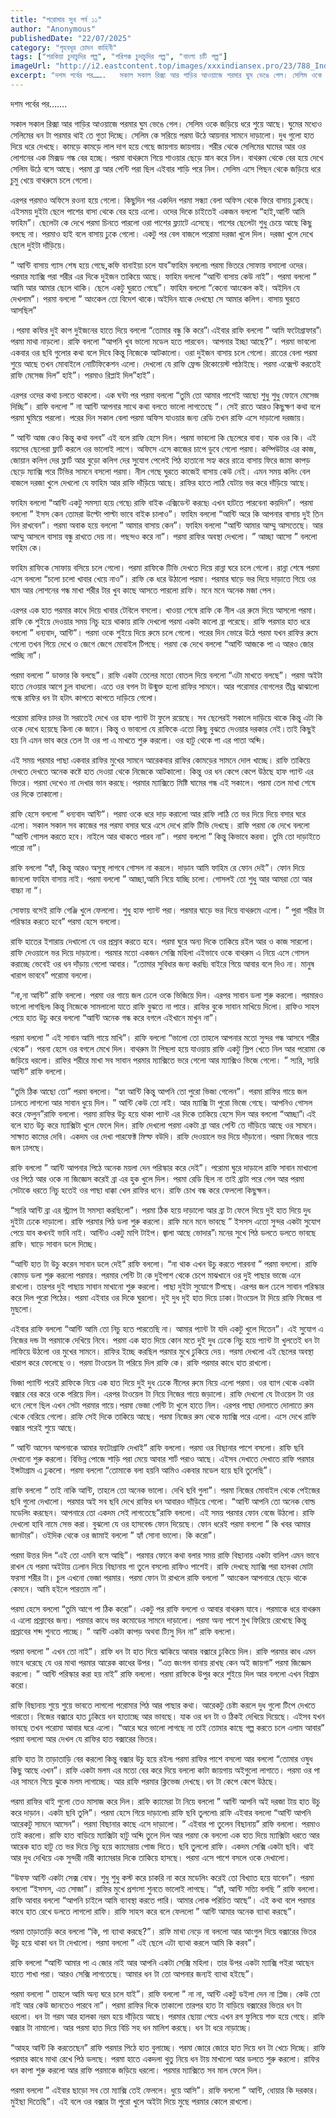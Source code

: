 ```yaml
---
title: "পরোমার সুখ পর্ব ১১"
author: "Anonymous"
publishedDate: "22/07/2025"
category: "গৃহবধূর চোদন কাহিনী"
tags: ["পরকিয়া চুদাচুদির গল্প", "পরিপক্ক চুদাচুদির গল্প", "বাংলা চটি গল্প"]
imageUrl: "http://i2.eastcontent.top/images/xxxindiansex.pro/23/788_Indian_hottie_huge.jpg"
excerpt: "দশম পর্বের পর…….   সকাল সকাল রিক্সা আর গাড়ির আওয়াজে পরমার ঘুম ভেঙে গেল। সেলিম ওকে জড়িয়ে ধরে শুয়ে আছে। ঘুমের মধ্যেও সেলিমের ধন টা পরমার থাই তে গুতা দিচ্ছে। সেলিম কে সরিয়ে পরমা উঠে আয়নার সামনে দাড়ালো। দ..."
---
```


দশম পর্বের পর…….


সকাল সকাল রিক্সা আর গাড়ির আওয়াজে পরমার ঘুম ভেঙে গেল। সেলিম ওকে জড়িয়ে ধরে শুয়ে আছে। ঘুমের মধ্যেও সেলিমের ধন টা পরমার থাই তে গুতা দিচ্ছে। সেলিম কে সরিয়ে পরমা উঠে আয়নার সামনে দাড়ালো। দুধ গুলো হাত দিয়ে ধরে দেখছে। কামড়ে কামড়ে লাল দাগ হয়ে গেছে জায়গায় জায়গায়। শরীর থেকে সেলিমের ঘামের আর ওর লোশনের এক মিক্সড গন্ধ বের হচ্ছে। পরমা বাথরুমে গিয়ে শাওয়ার ছেড়ে স্নান করে নিল। বাথরুম থেকে বের হয়ে দেখে সেলিম উঠে বসে আছে। পরমা ব্রা আর পেন্টি পরা ছিল এইবার শাড়ি পরে নিল। সেলিম এসে পিছন থেকে জড়িয়ে ধরে চুমু খেয়ে বাথরুমে চলে গেলো।


এরপর পরমাও অফিসে রওনা হয়ে গেলো। কিছুদিন পর একদিন পরমা সন্ধ্যা বেলা অফিস থেকে ফিরে বাসায় ঢুকছে। এইসময় দুইটা ছেলে পাশের বাসা থেকে বের হয়ে এলো। ওদের দিকে চাইতেই একজন বললো “হাই,আন্টি আমি ফাহিম”। ছেলেটা কে দেখে পরমা চিনতে পারলো ওরা পাশের ফ্ল্যাটে এসেছে। পাশের ছেলেটা শুধু চেয়ে আছে কিছু বলছে না। পরমাও হাই বলে বাসায় ঢুকে গেলো। একটু পর বেল বাজলে পরোমা দরজা খুলে দিল। দরজা খুলে দেখে ছেলে দুইটা দাঁড়িয়ে।


” আন্টি বাসায় গ্যাস শেষ হয়ে গেছে,কফি বানাইয়া চলে যাব”ফাহিম বললো৷ পরমা ভিতরে সোফায় বসালো ওদের। পরমার ম্যাক্সি পরা শরীর এর দিকে দুইজন তাকিয়ে আছে। ফাহিম বললো “আন্টি বাসায় কেউ নাই”। পরমা বললো ” আমি আর আমার ছেলে থাকি। ছেলে একটু ঘুরতে গেছে”। ফাহিম বললো “কেনো আংকেল কই। অইদিন যে দেখলাম”। পরমা বললো ” আংকেল তো বিদেশ থাকে।অইদিন যাকে দেখছো সে আমার কলিগ। বাসায় ঘুরতে আসছিল”


।পরমা কফির দুই কাপ দুইজনের হাতে দিয়ে বললো “তোমার বন্ধু কি করে”৷ এইবার রাফি বললো ” আমি ফটোগ্রাফার”৷ পরমা মাথা নাড়লো। রাফি বললো “আপনি খুব ভালো মডেল হতে পারবেন। আপনার ইচ্ছা আছে?”। পরমা ভাবলো একবার ওর ছবি গুলোর কথা বলে দিবে কিন্তু নিজেকে আটকালো। ওরা দুইজন বাসায় চলে গেলো। রাতের বেলা পরমা শুয়ে আছে তখন মোবাইলে নোটিফিকেশন এলো। দেখলো যে রাফি ফ্রেন্ড রিকোয়েস্ট পাঠাইছে। পরমা এক্সেপ্ট করতেই রাফি মেসেজ দিল” হাই”। পরমাও রিপ্লাই দিল”হাই”।


এরপর ওদের কথা চলতে থাকলো। এক ঘন্টা পর পরমা বললো “তুমি তো আমার পাশেই আছো শুধু শুধু ফোনে মেসেজ দিচ্ছি”। রাফি বললো ” না আন্টি আপনার সাথে কথা বলতে ভালো লাগতেছে “। সেই রাতে আরও কিছুক্ষণ কথা বলে পরমা ঘুমিয়ে পরলো। পরের দিন সকাল বেলা পরমা অফিস যাওয়ার জন্য রেডি তখন রাফি এসে দাড়ালো দরজায়।


” আন্টি আজ কেও কিন্তু কথা বলব” এই বলে রাফি হেসে দিল। পরমা ভাবলো কি ছেলেরে বাবা। যাক ওর কি। এই বয়সের ছেলেরা ফ্লার্ট করলে ওর ভালোই লাগে। অফিসে এসে কাজের চাপে ডুবে গেলো পরমা। কম্পিউটার এর কাজ, জোয়ান কলিগ দের ফ্লার্ট আর বুড়ো কলিগ দের সুযোগ পেলেই পিঠ হাতানো সহ্য করে রাত্রে বাসায় ফিরে জামা কাপড় ছেড়ে ম্যাক্সি পরে টিভির সামনে বসলো পরমা। নীল গেছে ঘুরতে কাজেই বাসায় কেউ নেই। এমন সময় কলিং বেল বাজলে দরজা খুলে দেখলো যে ফাহিম আর রাফি দাঁড়িয়ে আছে। রাফির হাতে লাঠি যেটায় ভর করে দাঁড়িয়ে আছে।


ফাহিম বললো “আন্টি একটু সমস্যা হয়ে গেছে৷ রাফি বাইক এক্সিডেন্ট করছে৷ এখন হাটতে পারবেনা কয়দিন”। পরমা বললো ” ইসস কেন তোমরা উল্টো পাল্টা ভাবে বাইক চালাও”। ফাহিম বললো “আন্টি অরে কি আপনার বাসায় দুই তিন দিন রাখবেন”। পরমা অবাক হয়ে বললো ” আমার বাসায় কেন”। ফাহিম বললো “আন্টি আমার আম্মু আসতেছে। আর আম্মু আসলে বাসায় বন্ধু রাখতে দেয় না। পছন্দও করে না”। পরমা রাফির অবস্থা দেখলো। ” আচ্ছা আসো ” বললো ফাহিম কে।


ফাহিম রাফিকে সোফায় বসিয়ে চলে গেলো। পরমা রাফিকে টিভি দেখতে দিয়ে রান্না ঘরে চলে গেলো। রান্না শেষে পরমা এসে বললো “চলো চলো খাবার খেয়ে নাও”। রাফি কে ধরে উঠালো পরমা। পরমার ঘাড়ে ভর দিয়ে দাড়াতে গিয়ে ওর ঘাম আর লোশনের গন্ধ মাখা শরীর টার খুব কাছে আসতে পারলো রাফি। মনে মনে অনেক মজা পেল।


এরপর এক হাত পরমার কাধে দিয়ে খাবার টেবিলে বসলো। খাওয়া শেষে রাফি কে নীল এর রুমে দিয়ে আসলো পরমা। রাফি কে শুইয়ে দেওয়ার সময় নিচু হয়ে থাকায় রাফি দেখলো পরমা একটা কালো ব্রা পরেছে। রাফি পরমার হাত ধরে বললো ” ধন্যবাদ, আন্টি”। পরমা ওকে শুইয়ে দিয়ে রুমে চলে গেলো। পরের দিন ভোরে উঠে পরমা যখন রাফির রুমে গেলো তখন গিয়ে দেখে ও জেগে জেগে মোবাইল টিপছে। পরমা কে দেখে বললো “আন্টি আজকে পা এ আরও জোর পাচ্ছি না”।


পরমা বললো ” ডাক্তার কি বলছে”। রাফি একটা তেলের মতো বোতল দিয়ে বললো “এটা মাখতে বলছে”। পরমা অইটা হাতে নেওয়ার আগে চুল বাধলো। এতে ওর বগল টা উন্মুক্ত হলো রাফির সামনে। আর পরোমার বোগলের তীব্র ঝাঝালো গন্ধে রাফির ধন টা হটাৎ কাপতে কাপতে দাড়িয়ে গেলো।


পরোমা রাফির চাদর টা সরাতেই দেখে ওর হাফ প্যান্ট টা ফুলে রয়েছে। সব ছেলেরই সকালে দাড়িয়ে থাকে কিন্তু এটা কি ওকে দেখে হয়েছে কিনা কে জানে। কিন্তু ও ভাবলো যে রাফিকে এতো কিছু বুঝতে দেওয়ার দরকার নেই।তাই কিছুই হয় নি এমন ভাব করে তেল টা ওর পা এ মাখতে শুরু করলো। ওর হাটু থেকে পা এর পাতা অব্দি।


এই সময় পরমার পাছা একবার রাফির মুখের সামনে আরেকবার রাফির কোমড়ের সামনে দোল খাচ্ছে। রাফি তাকিয়ে দেখতে দেখতে অনেক কষ্টে হাত দেওয়া থেকে নিজেকে আটকালো। কিন্তু ওর ধন কেপে কেপে উঠছে হাফ প্যান্ট এর ভিতর। পরমা দেখেও না দেখার ভান করছে। পরমার ম্যাক্সিতে মিষ্টি ঘামের গন্ধ এই সকালে। পরমা তেল মাখা শেষে ওর দিকে তাকালো।


রাফি হেসে বললো ” ধন্যবাদ আন্টি”। পরমা ওকে ধরে দাড় করালো আর রাফি লাঠি তে ভর দিয়ে দিয়ে বসার ঘরে এলো। সকাল সকাল সব কাজের পর পরমা বসার ঘরে এসে দেখে রাফি টিভি দেখছে। রাফি পরমা কে দেখে বললো “আন্টি গোসল করতে হবে। নাইলে আর থাকতে পারব না”। পরমা বললো ” কিন্তু কিভাবে করবা। তুমি তো দাড়াইতে পারো না”।


রাফি বললো “হ্যাঁ, কিন্তু আরও অসুস্থ লাগবে গোসল না করলে। দাড়ান আমি ফাহিম রে ফোন দেই”। ফোন দিয়ে জানলো ফাহিম বাসায় নাই। পরমা বললো ” আচ্ছা,আমি নিয়ে যাচ্ছি চলো। গোসলই তো শুধু আর আমরা তো আর বাচ্চা না “।


সোফায় বসেই রাফি গেঞ্জি খুলে ফেললো। শুধু হাফ প্যান্ট পরা। পরমার ঘাড়ে ভর দিয়ে বাথরুমে এলো। ” পুরা শরীর টা পরিস্কার করতে হবে” পরমা হেসে বললো।


রাফি হাতের ইশারায় দেখালো যে ওর প্রস্রাব করতে হবে। পরমা ঘুরে অন্য দিকে তাকিয়ে রইল আর ও কাজ সারলো। রাফি দেওয়ালে ভর দিয়ে দাড়ালো। পরমার মতো একজন সেক্সি মহিলা এইভাবে ওকে বাথরুম এ নিয়ে এসে গোসল করাচ্ছে ভেবেই ওর ধন দাঁড়ায় গেলো আবার। “তোমার সুবিধার জন্য করছি৷ বাইরে গিয়ে আবার বলে দিও না। মানুষ খারাপ ভাববে” পরোমা বললো।


“না,না আন্টি” রাফি বললো। পরমা ওর গায়ে জল ঢেলে ওকে ভিজিয়ে দিল। এরপর সাবান ডলা শুরু করলো। পরমারও ভালো লাগছিল৷ কিন্তু নিজেকে সামলালো যাতে রাফি বুঝতে না পারে। রাফির বুকে সাবান মাখিয়ে দিলো। রাফিও সাহস পেয়ে হাত উচু করে বললো “আন্টি অনেক গন্ধ করে বগলে এইখানে মাখুন না”।


পরমা বললো ” এই সাবান আমি গায়ে মাখি”। রাফি বললো “ভালো তো তাহলে আপনার মতো সুন্দর গন্ধ আসবে শরীর থেকে”। পরনা হেসে ওর বগলে মেখে দিল। বাথরুম টা পিছলা হয়ে যাওয়ায় রাফি একটু স্লিপ খেতে নিল আর পরোমা কে জড়িয়ে ধরলো। রাফির শরীরে মাখা সব সাবান পরমার ম্যাক্সিতে ভরে গেলো আর ম্যাক্সিও ভিজে গেলো। ” স্যরি, স্যরি আন্টি” রাফি বললো।


“তুমি ঠিক আছো তো” পরমা বললো। “হ্যা আন্টি কিন্তু আপনি তো পুরো ভিজা গেলেন”। পরমা রাফির গায়ে জল ঢালতে লাগলো আর সাবান ধুয়ে দিল। ” আন্টি কেউ তো নাই। আর ম্যাক্সি টা পুরো ভিজে গেছে। আপনিও গোসল করে ফেলুন”রাফি বললো। পরমা রাফির উচু হয়ে থাকা প্যান্ট এর দিকে তাকিয়ে হেসে দিল আর বললো “আচ্ছা”৷ এই বলে হাত উচু করে ম্যাক্সিটা খুলে ফেলে দিল। রাফি দেখলো পরমা একটা ব্রা আর পেন্টি তে দাঁড়িয়ে আছে ওর সামনে। সাক্ষাত কামের দেবি। একদম ওর দেখা পারফেক্ট মিল্ফ বউদি। রাফি দেওয়ালে ভর দিয়ে দাঁড়ানো। পরমা নিজের গায়ে জল ঢালছে।


রাফি বললো ” আন্টি আপনার পিঠে অনেক ময়লা দেন পরিস্কার করে দেই”। পরোমা ঘুরে দাড়ালে রাফি সাবান মাখালো ওর পিঠে আর ওকে না জিজ্ঞেস করেই ব্রা এর হুক খুলে দিল। পরমা রেডি ছিল না তাই ব্রাটা পরে গেল আর পরমা সেটাকে ধরতে নিচু হতেই ওর পাছা ধাক্কা খেল রাফির ধনে। রাফি চোখ বন্ধ করে ফেললো কিছুক্ষন।


“স্যরি আন্টি ব্রা এর স্ট্র‍্যাপ টা সমস্যা করছিলো”। পরমা ঠিক হয়ে দাড়ালো আর ব্রা টা ফেলে দিয়ে দুই হাত দিয়ে দুধ দুইটা ঢেকে দাড়ালো। রাফি পরমার পিঠ ডলা শুরু করলো। রাফি মনে মনে ভাবছে ” ইসসস এতো সুন্দর একটা সুযোগ পেয়ে যাব কখনই ভাবি নাই। আন্টিও একটু মাগি টাইপ। জ্বালা আছে ভোদার”৷ মনের সুখে পিঠ ডলতে ডলতে ভাবছে রাফি। ঘাড়ে সাবান ডলে দিচ্ছে।


“আন্টি হাত টা উচু করেন সাবান ডলে দেই” রাফি বললো। “না থাক এখন উচু করতে পারবনা ” পরমা বললো। রাফি কোমড় ডলা শুরু করলো পরমার। পরমার পেন্টি টা কে দুইপাশ থেকে চেপে মাঝখানে ওর দুই পাছার ভাজে এনে রাখলো। তারপর দুই পাছায় সাবান মাখানো শুরু করলো। পাছা দুইটা সুযোগে টিপছে। এরপর জল ঢেলে সাবান পরিস্কার করে দিল পুরো পিঠের। পরমা এইবার ওর দিকে ঘুরলো। দুই দুধ দুই হাত দিয়ে ঢাকা।টাওয়েল টা দিয়ে রাফি নিজের গা মুছলো।


এইবার রাফি বললো “আন্টি আমি তো নিচু হতে পারতেছি না। আমার প্যান্ট টা যদি একটু খুলে দিতেন”। এই সু্যোগ এ নিজের দন্ড টা পরমাকে দেখিয়ে নিবে। পরমা এক হাত দিয়ে কোন মতে দুই দুধ ঢেকে নিচু হয়ে প্যান্ট টা খুলতেই ধন টা লাফিয়ে উঠলো ওর মুখের সামনে। রাফির ইচ্ছে করছিল পরমার মুখে ঢুকিয়ে দেয়। পরমা দেখলো এই ছেলের অবস্থা খারাপ করে ফেলেছে ও। পরমা টাওয়েল টা পরিয়ে দিল রাফি কে। রাফি পরমার কাধে হাত রাখলো।


ভিজা প্যান্টি পরেই রাফিকে নিয়ে এক হাত দিয়ে দুই দুধ ঢেকে নীলের রুমে নিয়ে এলো পরমা। ওর ব্যাগ থেকে একটা বক্সার বের করে ওকে পরিয়ে দিল। এরপর টাওয়েল টা নিয়ে নিজের গায়ে জড়ালো। রাফি দেখলো যে টাওয়েল টা ওর ধনে লেগে ছিল এখন সেটা পরমার গায়ে।পরমা ভেজা পেন্টি টা খুলে হাতে নিল। এরপর পাছা দোলাতে দোলাতে রুম থেকে বেরিয়ে গেলো। রাফি সেই দিকে তাকিয়ে আছে। পরমা নিজের রুম থেকে ম্যাক্সি পরে এলো। এসে দেখে রাফি বক্সার পরেই শুয়ে আছে।


” আন্টি আসেন আপনাকে আমার ফটোগ্রাফি দেখাই” রাফি বললো। পরমা ওর বিছানার পাশে বসলো। রাফি ছবি দেখানো শুরু করলো। বিভিন্ন পোজে শাড়ি পরা মেয়ে আবার শার্ট পরাও আছে। এইসব দেখাতে দেখাতে রাফি পরমার ইন্সটাগ্রাম এ ঢুকলো। পরমা বললো “তোমাকে বলা হয়নি আমিও একবার মডেল হয়ে ছবি তুলেছি”।


রাফি বললো ” তাই নাকি আন্টি, তাহলে তো অনেক ভালো। দেখি ছবি গুলা”। পরমা নিজের মোবাইল থেকে পেইজের ছবি গুলো দেখালো। পরমার অই সব ছবি দেখে রাফির ধন আবারও দাঁড়িয়ে গেলো। “আন্টি আপনি তো অনেক বোল্ড মডেলিং করছেন। আপনারে তো একদম সেই লাগতেছে”রাফি বললো। এই সময় পরমার ফোন বেজে উঠলো। রাফি দেখলো হাবি নামে সেভ করা। বুঝলো যে ওর হাসবেন্ড ফোন দিয়েছে। ফোন ধরেই পরমা বললো ” কি খবর আমার জানটার”। ওইদিক থেকে ওর জামাই বললো ” হ্যাঁ সোনা ভালো। কি করো”।


পরমা উত্তর দিল “এই তো এমনি বসে আছি”। পরমার ফোনে কথা বলার সময় রাফি বিছানায় একটা বালিশ এমন ভাবে রাখল যে পরমা অইটায় ঢেলান দিয়ে বিছানায় পা তুলে বসলো৷ রাফিও পাশেই। রাফি দেখছে ম্যাক্সি পরা হালকা মোটা ফরসা শরীর টা। চুল এখনো ভেজা পরমার। পরমা ফোন টা রাখলে রাফি বললো ” আংকেল আপনারে ছেড়ে থাকে কেমনে। আমি হইলে পারতাম না”।


পরমা হেসে বললো “তুমি আগে পা ঠিক করো”। একটু পর রাফি বললো ও আবার বাথরুম যাবে। পরমাকে ধরে বাথরুম এ এলো প্রস্রাবের জন্য। পরমার কাধে ভর কমোডের সামনে দাড়ালো। পরমা অন্য পাশে মুখ ফিরিয়ে রেখেছে কিন্তু প্রস্রাবের শব্দ শুনতে পাচ্ছে। ” আন্টি একটা কাপড় অথবা ট্যিসু দিন না” রাফি বললো।


পরমা বললো ” এখন তো নাই”। রাফি ধন টা হাত দিয়ে ঝাকিয়ে আবার বক্সারে ঢুকিয়ে দিল। রাফি পরমার কাধ এমন ভাবে ধরেছে যে ওর মাথা পরমার আরেক কাধের উপর। “এত জংগল বানায় রাখছ কেন অই জায়গা” পরমা জিজ্ঞেস করলো। ” আন্টি পরিস্কার করা হয় নাই” রাফি বললো। পরমা রাফিকে উপুর করে শুইয়ে দিল আর বললো এখন বিশ্রাম করো।


রাফি বিছানায় শুয়ে শুয়ে ভাবতে লাগলো পরোমার পিঠ আর পাছার কথা। আরেকটু চেষ্টা করলে দুধ গুলো টিপে দেখতে পারতো। নিজের বক্সারে হাত ঢুকিয়ে ধন হাতাচ্ছে আর ভাবছে। যাক ওর ধন টা ও ঠিকই দেখিয়ে দিয়েছে। এইসব যখন ভাবছে তখন পরোমা আবার ঘরে এলো। “আরে ঘরে ভালো লাগছে না তাই তোমার কাছে গল্প করতে চলে এলাম আবার” পরমা বললো আর দেখল যে রাফির হাত বক্সারের ভিতর।


রাফি হাত টা তাড়াতাড়ি বের করলো কিন্তু বক্সার উচু হয়ে রইল৷ পরমা রাফির পাশে বসলো আর বললো “তোমার ওষুধ কিছু আছে এখন”। রাফি একটা মলম এর মতো বের করে দিয়ে বললো কাটা জায়গায় অইগুলো লাগাতে। পরমা ওর পা এর সামনে গিয়ে ঝুকে মলম লাগাচ্ছে। আর রাফি পরমার ক্লিভেজ দেখছে।ধন টা কেপে কেপে উঠছে।


পরমা রাফির থাই গুলো তেও মাসাজ করে দিল। রাফি ক্যামেরা টা নিয়ে বললো ” আন্টি আপনি অই দরজা টায় হাত উচু করে দাড়ান। একটা ছবি তুলি”। পরমা হেসে গিয়ে দাড়ালো৷ রাফি ছবি তুললো৷ রাফি এইবার বললো “আন্টি আপনি আরেকটু সামনে আসেন”। পরমা বিছানার কাছে এসে দাড়ালো। ” এইবার পা তুলেন বিছানায়” রাফি বললো। পরমাও তাই করলো। রাফি হাত বাড়িয়ে ম্যাক্সিটা হাটু অব্দি তুলে দিল আর পরমা কে বললো এক হাত দিয়ে ম্যাক্সিটা ধরতে আর আরেক হাত হাটু তে ভর দিয়ে নিচু হয়ে ক্যামেরায় পোজ দিতে। ছবি তুললো রাফি। একদম সেক্সি একটা ছবি। থাই আর দুধ দেখিয়ে এক সুন্দরী নারী ক্যামেরার দিকে তাকিয়ে হাসছে। পরমা এসে পাশে বসলে ওকে দেখালো।


“উফফ আন্টি একটা সেক্স বোম্ব। শুধু শুধু কস্ট করে চাকরি না করে মডেলিং করেই তো বিখ্যাত হয়ে যাবেন”। পরমা বললো “ইসসস, এত সোজা”। রাফির মুখে প্রশংসা শুনতে ভালোই লাগছে। “হ্যাঁ, আন্টি সত্যি বলছি ” রাফি বললো। রাফি আবার বললো “আপনি চাইলে আমি ব্যাবস্থা করতে পারি। আমার লোক পরিচিত আছে”। এই কথা বলে পরমার কাধে হাত রেখে ডলতে লাগলো রাফি। রাফি সাহস করে বলে ফেললো ” আন্টি আমার অনেক ব্যাথা করছে”।


পরমা তাড়াতাড়ি করে বললো “কি, পা ব্যাথা করছে?”। রাফি মাথা নেড়ে না বললো আর আংগুল দিয়ে বক্সারের ভিতর উচু হয়ে থাকা ধন টা দেখালো। পরমা বললো ” এই ছেলে এটা ব্যাথা করলে আমি কি করব”।


রাফি বললো “আন্টি আমার পা এ জোর নাই আর আপনি একটা সেক্সি মহিলা। তার উপর একটা ম্যাক্সি পইরা আছেন হাতে শাখা পরা। আরও সেক্সি লাগতেছে। আমার ধন টা তো আপনার জন্যই ব্যাথা হইছে”।


পরমা বললো ” তাহলে আমি অন্য ঘরে চলে যাই”। রাফি বললো ” না না, আন্টি একটু ডইলা দেন না প্লিজ। কেউ তো নাই আর কেউ জানতেও পারবে না”। পরমা রাফির দিকে তাকালো তারপর হাত টা বাড়িয়ে বক্সারের ভিতর ধন টা ধরলো। ধন টা গরম আর হালকা নরম হয়ে দাঁড়িয়ে আছে। পরমার ছোয়া পেয়ে এখন রগ ফুলিয়ে শক্ত হয়ে গেছে। রাফি বক্সার টা নামালো। আর পরমা হাত দিয়ে বিচি সহ ধন মালিশ করছে। ধন টা ধরে নাড়াচ্ছে।


“আহহ আন্টি কি করতেছেন” রাফি পরমার পিঠে হাত বুলাচ্ছে। পরমা জোরে জোরে হাত দিয়ে ধন টা খেচে দিচ্ছে। রাফি পরমার কাধে মাথা রেখে পিঠ ডলছে। পরমা হাতে একদলা থুতু নিয়ে ধন টায় মাখালো আর ডলতে শুরু করলো। রাফির ধন কাপা শুরু করলো আর রাফি পরমাকে জড়িয়ে ধরলো। পরমার ম্যাক্সিতে সব মাল ফেলে দিল।


পরমা বললো ” এইবার ছাড়ো সব তো ম্যাক্সি তেই ফেললে। ধুয়ে আসি”। রাফি বললো ” আন্টি, ধোয়ার কি দরকার। মুইছা দিতেছি”। এই বলে ওর বক্সার টা পুরো খুলে অইটা দিয়ে মুছে পরমার কোলে রাখলো।
